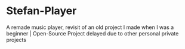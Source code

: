 # Stefan-Player
A remade music player, revisit of an old project I made when I was a beginner | Open-Source
Project delayed due to other personal private projects
